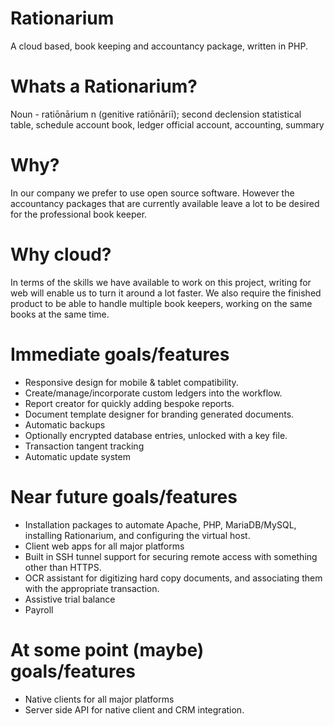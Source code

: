 # Rationarium
A cloud based, book keeping and accountancy package, written in PHP.

# Whats a Rationarium?
Noun - ratiōnārium n ‎(genitive ratiōnāriī); second declension
statistical table, schedule
account book, ledger
official account, accounting, summary

# Why?
In our company we prefer to use open source software. However the accountancy packages that are currently available leave a lot to be desired for the professional book keeper.

# Why cloud?
In terms of the skills we have available to work on this project, writing for web will enable us to turn it around a lot faster. We also require the finished product to be able to handle multiple book keepers, working on the same books at the same time.


# Immediate goals/features
- Responsive design for mobile & tablet compatibility.
- Create/manage/incorporate custom ledgers into the workflow.
- Report creator for quickly adding bespoke reports.
- Document template designer for branding generated documents.
- Automatic backups
- Optionally encrypted database entries, unlocked with a key file.
- Transaction tangent tracking
- Automatic update system


# Near future goals/features
- Installation packages to automate Apache, PHP, MariaDB/MySQL, installing Rationarium, and configuring the virtual host.
- Client web apps for all major platforms
- Built in SSH tunnel support for securing remote access with something other than HTTPS.
- OCR assistant for digitizing hard copy documents, and associating them with the appropriate transaction.
- Assistive trial balance
- Payroll


# At some point (maybe) goals/features
- Native clients for all major platforms
- Server side API for native client and CRM integration.
